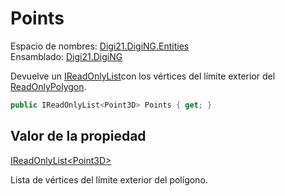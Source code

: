 # Points

Espacio de nombres: [Digi21.DigiNG.Entities](/digi3d-net/programacion/.net/referencia/digi21.diging/digi21.diging.entities/)  
Ensamblado: [Digi21.DigiNG](/digi3d-net/programacion/.net/referencia/digi21.diging.plugin/digi21.diging/)

Devuelve un [IReadOnlyList](https://docs.microsoft.com/en-us/dotnet/api/system.collections.generic.ireadonlylist-1?view=net-5.0)con los vértices del límite exterior del [ReadOnlyPolygon](/digi3d-net/programacion/.net/referencia/digi21.diging/digi21.diging.entities/clases/readonlypolygon/).

```csharp
public IReadOnlyList<Point3D> Points { get; }
```

## Valor de la propiedad

[IReadOnlyList&lt;Point3D&gt;](https://docs.microsoft.com/en-us/dotnet/api/system.collections.generic.ireadonlylist-1?view=net-5.0)

Lista de vértices del límite exterior del polígono.


